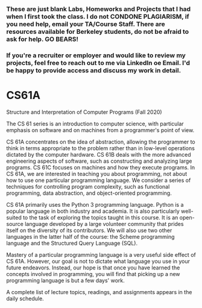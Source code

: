 ### These are just blank Labs, Homeworks and Projects that I had when I first took the class. I do not CONDONE PLAGIARISM, if you need help, email your TA/Course Staff. There are resources available for Berkeley students, do not be afraid to ask for help. GO BEARS! ###

### If you're a recruiter or employer and would like to review my projects, feel free to reach out to me via LinkedIn oe Email. I'd be happy to provide access and discuss my work in detail. ###

# CS61A
Structure and Interpretation of Computer Programs (Fall 2020)

The CS 61 series is an introduction to computer science, with particular emphasis on software and on machines from a programmer's point of view.

CS 61A concentrates on the idea of abstraction, allowing the programmer to think in terms appropriate to the problem rather than in low-level operations dictated by the computer hardware.
CS 61B deals with the more advanced engineering aspects of software, such as constructing and analyzing large programs.
CS 61C focuses on machines and how they execute programs.
In CS 61A, we are interested in teaching you about programming, not about how to use one particular programming language. We consider a series of techniques for controlling program complexity, such as functional programming, data abstraction, and object-oriented programming.

CS 61A primarily uses the Python 3 programming language. Python is a popular language in both industry and academia. It is also particularly well-suited to the task of exploring the topics taught in this course. It is an open-source language developed by a large volunteer community that prides itself on the diversity of its contributors. We will also use two other languages in the latter half of the course: the Scheme programming language and the Structured Query Language (SQL).

Mastery of a particular programming language is a very useful side effect of CS 61A. However, our goal is not to dictate what language you use in your future endeavors. Instead, our hope is that once you have learned the concepts involved in programming, you will find that picking up a new programming language is but a few days' work.

A complete list of lecture topics, readings, and assignments appears in the daily schedule.
